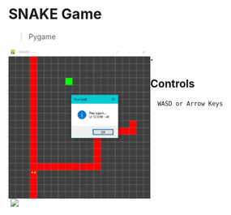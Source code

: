 # SNAKE Game 
> Pygame 

<img align="left" width="280em" src="https://github.com/smrnjeet222/Python_Apps/blob/master/Snake/Extras/game.png">
<img align="right" width="500em" src="https://github.com/smrnjeet222/Python_Apps/blob/master/Snake/Extras/ply.gif">

### .
## Controls
 
```
  WASD or Arrow Keys
```
